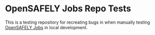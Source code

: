 # OpenSAFELY Jobs Repo Tests

This is a testing repository for recreating bugs in when manually testing [OpenSAFELY Jobs](https://jobs.opensafely.org) in local development.
